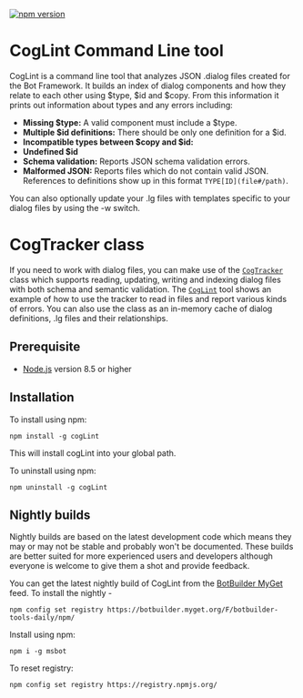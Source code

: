 [![npm version](https://badge.fury.io/js/msbot.svg)](https://badge.fury.io/js/cogLint)

# CogLint Command Line tool

CogLint is a command line tool that analyzes JSON .dialog files created for the Bot Framework.  It builds an index of dialog components and how they relate to each other using $type, $id and $copy.  From this information it prints out information about types and any errors including: 
* **Missing $type:** A valid component must include a $type.
* **Multiple $id definitions:** There should be only one definition for a $id.
* **Incompatible types between $copy and $id:** 
* **Undefined $id** 
* **Schema validation:** Reports JSON schema validation errors.
* **Malformed JSON:** Reports files which do not contain valid JSON.
References to definitions show up in this format `TYPE[ID](file#/path)`.

You can also optionally update your .lg files with templates specific to your dialog files by using the -w switch.

# CogTracker class
If you need to work with dialog files, you can make use of the [`CogTracker`](../cogTracker/docs/classes/_cogtracker_.dialogtracker.html) class which supports reading, updating, writing and indexing dialog files with both schema and semantic validation.  The [`CogLint`](src/cogLint.ts) tool shows an example of how to use the tracker to read in files and report various kinds of errors.  You can also use the class as an in-memory cache of dialog definitions, .lg files and their relationships.

## Prerequisite

- [Node.js](https://nodejs.org/) version 8.5 or higher

## Installation

To install using npm:

```shell
npm install -g cogLint
```

This will install cogLint into your global path.

To uninstall using npm:

```shell
npm uninstall -g cogLint
```
## Nightly builds

Nightly builds are based on the latest development code which means they may or may not be stable and probably won't be documented. These builds are better suited for more experienced users and developers although everyone is welcome to give them a shot and provide feedback.

You can get the latest nightly build of CogLint from the [BotBuilder MyGet](https://botbuilder.myget.org/gallery) feed. To install the nightly - 

```shell
npm config set registry https://botbuilder.myget.org/F/botbuilder-tools-daily/npm/
```

Install using npm:
```shell
npm i -g msbot
```

To reset registry:
```shell
npm config set registry https://registry.npmjs.org/
```